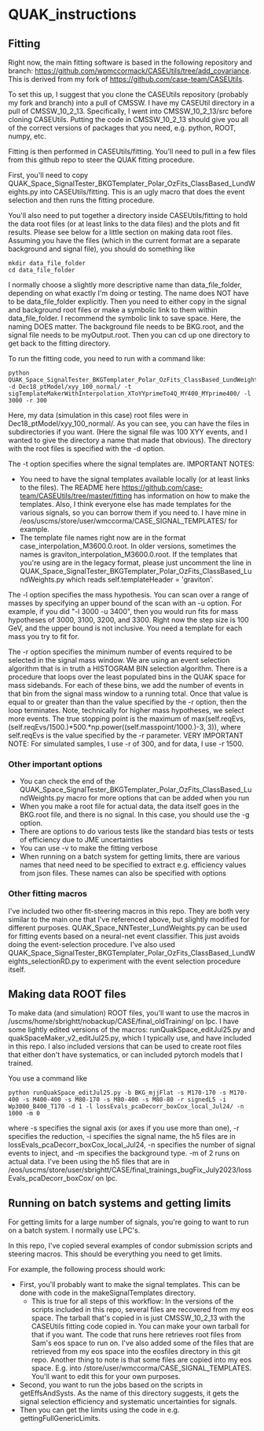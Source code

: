 # QUAK_instructions

## Fitting

Right now, the main fitting software is based in the following repository and branch: https://github.com/wpmccormack/CASEUtils/tree/add_covariance.  This is derived from my fork of https://github.com/case-team/CASEUtils.

To set this up, I suggest that you clone the CASEUtils repository (probably my fork and branch) into a pull of CMSSW.  I have my CASEUtil directory in a pull of CMSSW_10_2_13.  Specifically, I went into CMSSW_10_2_13/src before cloning CASEUtils.  Putting the code in CMSSW_10_2_13 should give you all of the correct versions of packages that you need, e.g. python, ROOT, numpy, etc.

Fitting is then performed in CASEUtils/fitting.  You'll need to pull in a few files from this github repo to steer the QUAK fitting procedure.

First, you'll need to copy QUAK_Space_SignalTester_BKGTemplater_Polar_OzFits_ClassBased_LundWeights.py into CASEUtils/fitting.  This is an ugly macro that does the event selection and then runs the fitting procedure.

You'll also need to put together a directory inside CASEUtils/fitting to hold the data root files (or at least links to the data files) and the plots and fit results.  Please see below for a little section on making data root files.  Assuming you have the files (which in the current format are a separate background and signal file), you should do something like

```
mkdir data_file_folder
cd data_file_folder
```
I normally choose a slightly more descriptive name than data_file_folder, depending on what exactly I'm doing or testing.  The name does NOT have to be data_file_folder explicitly.
Then you need to either copy in the signal and background root files or make a symbolic link to them within data_file_folder.  I recommend the symbolic link to save space.  Here, the naming DOES matter.  The background file needs to be BKG.root, and the signal file needs to be myOutput.root.  Then you can cd up one directory to get back to the fitting directory.

To run the fitting code, you need to run with a command like:
```
python QUAK_Space_SignalTester_BKGTemplater_Polar_OzFits_ClassBased_LundWeights.py -d Dec18_ptModel/xyy_100_normal/ -t sigTemplateMakerWithInterpolation_XToYYprimeTo4Q_MY400_MYprime400/ -l 3000 -r 300
```
Here, my data (simulation in this case) root files were in Dec18_ptModel/xyy_100_normal/.  As you can see, you can have the files in subdirectories if you want.  (Here the signal file was 100 XYY events, and I wanted to give the directory a name that made that obvious).  The directory with the root files is specified with the -d option.

The -t option specifies where the signal templates are.
IMPORTANT NOTES:
* You need to have the signal templates available locally (or at least links to the files).  The README here https://github.com/case-team/CASEUtils/tree/master/fitting has information on how to make the templates.  Also, I think everyone else has made templates for the various signals, so you can borrow them if you need to.  I have mine in /eos/uscms/store/user/wmccorma/CASE_SIGNAL_TEMPLATES/ for example.
* The template file names right now are in the format case_interpolation_M3600.0.root.  In older versions, sometimes the names is graviton_interpolation_M3600.0.root.  If the templates that you're using are in the legacy format, please just uncomment the line in QUAK_Space_SignalTester_BKGTemplater_Polar_OzFits_ClassBased_LundWeights.py which reads self.templateHeader = 'graviton'.

The -l option specifies the mass hypothesis.  You can scan over a range of masses by specifying an upper bound of the scan with an -u option.  For example, if you did "-l 3000 -u 3400", then you would run fits for mass hypotheses of 3000, 3100, 3200, and 3300.  Right now the step size is 100 GeV, and the upper bound is not inclusive.  You need a template for each mass you try to fit for.

The -r option specifies the minimum number of events required to be selected in the signal mass window.  We are using an event selection algorithm that is in truth a HISTOGRAM BIN selection algorithm.  There is a procedure that loops over the least populated bins in the QUAK space for mass sidebands.  For each of these bins, we add the number of events in that bin from the signal mass window to a running total.  Once that value is equal to or greater than than the value specified by the -r option, then the loop terminates.  Note, technically for higher mass hypotheses, we select more events.  The true stopping point is the maximum of max(self.reqEvs, (self.reqEvs/1500.)*500.*np.power((self.masspoint/1000.)-3, 3)), where self.reqEvs is the value specified by the -r parameter.
VERY IMPORTANT NOTE:  For simulated samples, I use -r of 300, and for data, I use -r 1500.


### Other important options

* You can check the end of the QUAK_Space_SignalTester_BKGTemplater_Polar_OzFits_ClassBased_LundWeights.py macro for more options that can be added when you run
* When you make a root file for actual data, the data itself goes in the BKG.root file, and there is no signal.  In this case, you should use the -g option.
* There are options to do various tests like the standard bias tests or tests of efficiency due to JME uncertainties
* You can use -v to make the fitting verbose
* When running on a batch system for getting limits, there are various names that need need to be specified to extract e.g. efficiency values from json files.  These names can also be specified with options


### Other fitting macros

I've included two other fit-steering macros in this repo.  They are both very similar to the main one that I've referenced above, but slightly modified for different purposes.  QUAK_Space_NNTester_LundWeights.py can be used for fitting events based on a neural-net event classifier.  This just avoids doing the event-selection procedure.  I've also used QUAK_Space_SignalTester_BKGTemplater_Polar_OzFits_ClassBased_LundWeights_selectionRD.py to experiment with the event selection procedure itself.


## Making data ROOT files

To make data (and simulation) ROOT files, you'll want to use the macros in /uscms/home/sbrightt/nobackup/CASE/final_oldTraining/ on lpc.  I have some lightly edited versions of the macros: runQuakSpace_editJul25.py and quakSpaceMaker_v2_editJul25.py, which I typically use, and have included in this repo.  I also included versions that can be used to create root files that either don't have systematics, or can included pytorch models that I trained.

You use a command like
```
python runQuakSpace_editJul25.py -b BKG_mjjFlat -s M170-170 -s M170-400 -s M400-400 -s M80-170 -s M80-400 -s M80-80 -r signedL5 -i Wp3000_B400_T170 -d 1 -l lossEvals_pcaDecorr_boxCox_local_Jul24/ -n 1000 -m 0
```
where -s specifies the signal axis (or axes if you use more than one), -r specifies the reduction, -i specifies the signal name, the h5 files are in lossEvals_pcaDecorr_boxCox_local_Jul24, -n specifies the number of signal events to inject, and -m specifies the background type.  -m of 2 runs on actual data.  I've been using the h5 files that are in /eos/uscms/store/user/sbrightt/CASE/final_trainings_bugFix_July2023/lossEvals_pcaDecorr_boxCox/ on lpc.


## Running on batch systems and getting limits

For getting limits for a large number of signals, you're going to want to run on a batch system.  I normally use LPC's.

In this repo, I've copied several examples of condor submission scripts and steering macros.  This should be everything you need to get limits.

For example, the following process should work:
* First, you'll probably want to make the signal templates.  This can be done with code in the makeSignalTemplates directory.
  * This is true for all steps of this workflow:  In the versions of the scripts included in this repo, several files are recovered from my eos space.  The tarball that's copied in is just CMSSW_10_2_13 with the CASEUtils fitting code copied in.  You can make your own tarball for that if you want.  The code that runs here retrieves root files from Sam's eos space to run on.  I've also added some of the files that are retrieved from my eos space into the eosfiles directory in this git repo.  Another thing to note is that some files are copied into my eos space.  E.g. into /store/user/wmccorma/CASE_SIGNAL_TEMPLATES.  You'll want to edit this for your own purposes.
* Second, you want to run the jobs based on the scripts in getEffsAndSysts.  As the name of this directory suggests, it gets the signal selection efficiency and systematic uncertainties for signals.
* Then you can get the limits using the code in e.g. gettingFullGenericLimits.  
